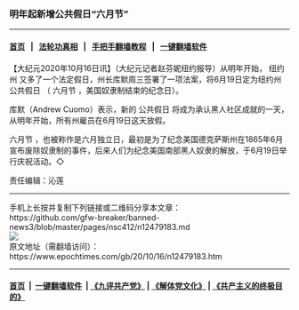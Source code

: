 ### 明年起新增公共假日“六月节”
------------------------

#### [首页](https://github.com/gfw-breaker/banned-news3/blob/master/README.md) &nbsp;&nbsp;|&nbsp;&nbsp; [法轮功真相](https://github.com/begood0513/basic/blob/master/README.md)  &nbsp;&nbsp;|&nbsp;&nbsp; [手把手翻墙教程](https://github.com/gfw-breaker/guides/wiki)  &nbsp;&nbsp;|&nbsp;&nbsp; [一键翻墙软件](https://github.com/gfw-breaker/nogfw/blob/master/README.md)  



<div><p>
 【大纪元2020年10月16日讯】（大纪元记者赵芬妮纽约报导）从明年开始，
 <ok href="https://www.epochtimes.com/gb/tag/%E7%BA%BD%E7%BA%A6%E5%B7%9E.html">
  纽约州
 </ok>
 又多了一个法定假日，州长库默周三签署了一项法案，将6月19日定为纽约州
 <ok href="https://www.epochtimes.com/gb/tag/%E5%85%AC%E5%85%B1%E5%81%87%E6%97%A5.html">
  公共假日
 </ok>
 （
 <ok href="https://www.epochtimes.com/gb/tag/%E5%85%AD%E6%9C%88%E8%8A%82.html">
  六月节
 </ok>
 ，美国奴隶制结束的纪念日）。
</p>
<p>
 库默（Andrew Cuomo）表示，新的
 <ok href="https://www.epochtimes.com/gb/tag/%E5%85%AC%E5%85%B1%E5%81%87%E6%97%A5.html">
  公共假日
 </ok>
 将成为承认黑人社区成就的一天，从明年开始，所有州雇员在6月19日这天放假。
</p>
<p>
 <ok href="https://www.epochtimes.com/gb/tag/%E5%85%AD%E6%9C%88%E8%8A%82.html">
  六月节
 </ok>
 ，也被称作是六月独立日，最初是为了纪念美国德克萨斯州在1865年6月宣布废除奴隶制的事件，后来人们为纪念美国南部黑人奴隶的解放，于6月19日举行庆祝活动。◇
</p>
<p>
 责任编辑：沁莲
</p>
</div>
<hr/>
手机上长按并复制下列链接或二维码分享本文章：<br/>
https://github.com/gfw-breaker/banned-news3/blob/master/pages/nsc412/n12479183.md <br/>
<a href='https://github.com/gfw-breaker/banned-news3/blob/master/pages/nsc412/n12479183.md'><img src='https://github.com/gfw-breaker/banned-news3/blob/master/pages/nsc412/n12479183.md.png'/></a> <br/>
原文地址（需翻墙访问）：https://www.epochtimes.com/gb/20/10/16/n12479183.htm


------------------------
#### [首页](https://github.com/gfw-breaker/banned-news3/blob/master/README.md) &nbsp;|&nbsp; [一键翻墙软件](https://github.com/gfw-breaker/nogfw/blob/master/README.md) &nbsp;| [《九评共产党》](https://github.com/gfw-breaker/9ping.md/blob/master/README.md#九评之一评共产党是什么) | [《解体党文化》](https://github.com/gfw-breaker/jtdwh.md/blob/master/README.md) | [《共产主义的终极目的》](https://github.com/gfw-breaker/gczydzjmd.md/blob/master/README.md)


<img src='http://gfw-breaker.win/banned-news3/pages/nsc412/n12479183.md' width='0px' height='0px'/>